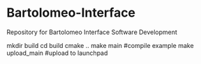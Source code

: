 # Bartolomeo-Interface
Repository for Bartolomeo Interface Software Development

mkdir build
cd build
cmake ..
make main #compile example
make upload_main #upload to launchpad
